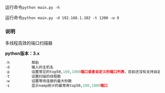 运行命令`python main.py -h`

运行命令`python main.py -d 192.168.1.102 -t 1200 -w 9 `


### 说明

多线程高效的端口扫描器

**python版本：3.x**

```python
-h			帮助
-d			输入的主机名
-p			设置常见的top50,100,1000端口或者自定义的端口列表，目前还没有支持自定义端口范围扫描（待             实现）
-t			设置扫描的线程数
-w			设置等待连接的最大秒数
-s			显示namp统计的最常用top50,100,1000端口
```
